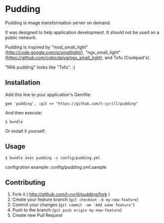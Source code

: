 # Pudding

Pudding is image transformation server on demand.

It was designed to help application development. It should not be used on a public network.

Pudding is inspired by "mod_small_light"(http://code.google.com/p/smalllight/), "ngx_small_light"(https://github.com/cubicdaiya/ngx_small_light), and Tofu (Cookpad's).

"Milk pudding" looks like "Tofu". :)

## Installation

Add this line to your application's Gemfile:

    gem 'pudding', :git => "https://github.com/t-cyrill/pudding"

And then execute:

    $ bundle

Or install it yourself.

## Usage

```
$ bundle exec pudding -c config/pudding.yml
```

configration example: config/pudding.yml.sample

## Contributing

1. Fork it ( http://github.com/t-cyrill/pudding/fork )
2. Create your feature branch (`git checkout -b my-new-feature`)
3. Commit your changes (`git commit -am 'Add some feature'`)
4. Push to the branch (`git push origin my-new-feature`)
5. Create new Pull Request
